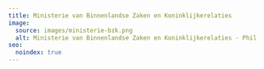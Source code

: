 ```yaml
---
title: Ministerie van Binnenlandse Zaken en Koninklijkerelaties
image:
  source: images/ministerie-bzk.png
  alt: Ministerie van Binnenlandse Zaken en Koninklijkerelaties - Phil & Flo
seo:
  noindex: true
---
```

